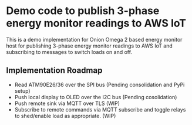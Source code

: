 # Demo code to publish 3-phase energy monitor readings to AWS IoT
This is a demo implementation for Onion Omega 2 based energy monitor
host for publishing 3-phase energy monitor readings to AWS IoT and subscribing
to messages to switch loads on and off.

## Implementation Roadmap
- Read ATM90E26/36 over the SPI bus (Pending consolidation and PyPi setup)
- Push local display to OLED over the I2C bus (Pending cosolidation)
- Push remote sink via MQTT over TLS (WIP)
- Subscribe to remote commands via MQTT subscribe and toggle relays to shed/enable load as appropriate. (WIP)